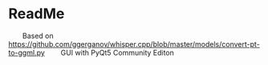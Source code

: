 # ReadMe

&emsp;&emsp;Based on https://github.com/ggerganov/whisper.cpp/blob/master/models/convert-pt-to-ggml.py
&emsp;&emsp;GUI with PyQt5 Community Editon

